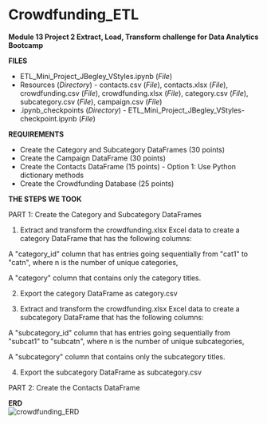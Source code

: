 # Crowdfunding_ETL
<strong>Module 13 Project 2 Extract, Load, Transform challenge for Data Analytics Bootcamp</strong>

<strong>FILES</strong>
<ul>
<li>ETL_Mini_Project_JBegley_VStyles.ipynb (<em>File</em>)
<li>Resources (<em>Directory</em>) - contacts.csv (<em>File</em>), contacts.xlsx (<em>File</em>), crowdfunding.csv (<em>File</em>), crowdfunding.xlsx (<em>File</em>), category.csv (<em>File</em>), subcategory.csv (<em>File</em>), campaign.csv (<em>File</em>)
<li>.ipynb_checkpoints (<em>Directory</em>) - ETL_Mini_Project_JBegley_VStyles-checkpoint.ipynb (<em>File</em>)</li>
</ul>

<strong>REQUIREMENTS</strong>
<ul>
<li>Create the Category and Subcategory DataFrames (30 points)
<li>Create the Campaign DataFrame (30 points)
<li>Create the Contacts DataFrame (15 points) - Option 1: Use Python dictionary methods
<li>Create the Crowdfunding Database (25 points)
</li>
</ul>

<strong>THE STEPS WE TOOK</strong><br>

PART 1: Create the Category and Subcategory DataFrames

1. Extract and transform the crowdfunding.xlsx Excel data to create a category DataFrame that has the following columns:

A "category_id" column that has entries going sequentially from "cat1" to "catn", where n is the number of unique categories,

A "category" column that contains only the category titles.

2. Export the category DataFrame as category.csv

3. Extract and transform the crowdfunding.xlsx Excel data to create a subcategory DataFrame that has the following columns:

A "subcategory_id" column that has entries going sequentially from "subcat1" to "subcatn", where n is the number of unique subcategories,

A "subcategory" column that contains only the subcategory titles.

4. Export the subcategory DataFrame as subcategory.csv

PART 2: Create the Contacts DataFrame






<strong>ERD</strong><br>
![crowdfunding_ERD](https://user-images.githubusercontent.com/121570218/234084392-2ce36440-ca9e-44f7-a748-0368ac8efc44.png)
